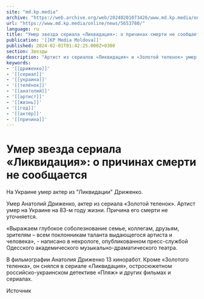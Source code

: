 ```yaml
---
site: "md.kp.media"
archive: "https://web.archive.org/web/20240201073426/www.md.kp.media/online/news/5653780/"
url: "https://www.md.kp.media/online/news/5653780/"
language: ru
title: "Умер звезда сериала «Ликвидация»: о причинах смерти не сообщается"
publication: '[[KP Media Moldova]]'
published: 2024-02-01T01:42:25.000Z+0300
section: Звезды
description: "Артист из сериалов «Ликвидация» и «Золотой теленок» умер на Украине"
keywords:
- '[[дриженко]]'
- '[[сериал]]'
- '[[украина]]'
- '[[телёнок]]'
- '[[анатолий]]'
- '[[артист]]'
- '[[жизнь]]'
- '[[год]]'
- '[[актёр]]'
- '[[причина]]'
---
```


# Умер звезда сериала «Ликвидация»: о причинах смерти не сообщается

На Украине умер актер из "Ликвидации" Дриженко.

Умер Анатолий Дриженко, актер из сериала «Золотой теленок». Артист умер на Украине на 83-м году жизни. Причина его смерти не уточняется.

«Выражаем глубокое соболезнование семье, коллегам, друзьям, зрителям – всем поклонникам таланта выдающегося артиста и человека», - написано в некрологе, опубликованном пресс-службой Одесского академического музыкально-драматического театра.

В фильмографии Анатолия Дриженко 13 киноработ. Кроме «Золотого теленка», он снялся в сериале «Ликвидация», остросюжетном российско-украинском детективе «Пляж» и других фильмах и сериалах.

Источник